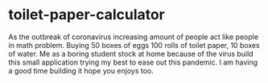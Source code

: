 # toilet-paper-calculator

As the outbreak of coronavirus increasing amount of people act like people in math problem. Buying 50 boxes of eggs 100 rolls of toilet paper, 10 boxes of water. Me as a boring student stock at home because of the virus build this small application trying my best to ease out this pandemic. I am having a good time building it hope you enjoys too.

